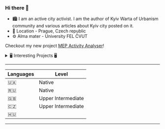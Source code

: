 ### Hi there 👋

- 🏙️ I am an active city activist. I am the author of Kyiv Warta of Urbanism community and various articles about Kyiv city posted on it.
- 📌 Location - Prague, Czech republic
- ⚙ Alma mater - University FEL ČVUT


Checkout my new project [MEP Activity Analyser](https://github.com/RostislavFisher/EUMEPs)!

<details>
<summary>🖥️ Interesting Projects 🖥️</summary>

___

<details>
<summary>🏛️ European Parliament Vote Analyzer 🏛️</summary>

___
</details>

<details>
<summary>🪧 Kyivan Warta of Urbanism (Київська Варта Урбанізму) 🪧</summary>

___
**Kyivan Warta of Urbanism (Київська Варта Урбанізму) [2021-2022]** - A non-profit political organization that wrote articles about city issues.

</details>


<details>
<summary>🏡 Real estate tracker 🏡</summary>

___
1.  🏃‍♂️ Our simple scraper scans social networks and collects all publications.
2.  🕵️‍♂️ It then searches for rental listings on the social media(TG, FB, etc).
3.  ✍️ The rental listings are analyzed and classified by AI models.
4.  🤩 The listings are provided to users!
</details>

<details>
<summary>🐵 Bonobo Framework 🐵</summary>

___
[Bonobo](https://github.com/RostislavFisher/Bonobo) is a simple PHP backend framework.
</details>
</details>

___

| Languages | Level |
|--|--|
| 🇺🇦 | Native |
| 🇷🇺 | Native |
| 🇬🇧 | Upper Intermediate |
| 🇨🇿 | Upper Intermediate |
| 🇭🇺 |  |
___
